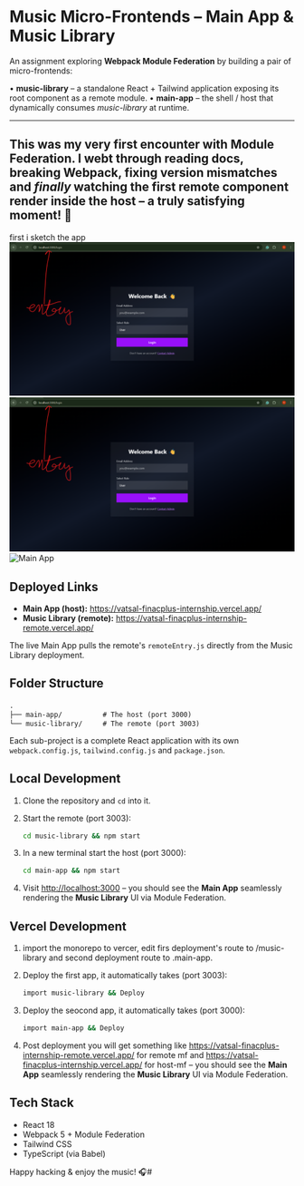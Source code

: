 # Music Micro-Frontends – Main App & Music Library

An assignment exploring **Webpack Module Federation** by building a pair of micro-frontends:

• **music-library** – a standalone React + Tailwind application exposing its root component as a remote module.
• **main-app** – the shell / host that dynamically consumes _music-library_ at runtime.

----
This was my very first encounter with Module Federation. I webt through reading docs, breaking Webpack, fixing version mismatches and _finally_ watching the first remote component render inside the host – a truly satisfying moment! 🎉
------

first i sketch the app 
![Admin Role UI](./ref/first.png)
![User Role UI](./ref/first.png)
![Main App](./ref/actual.png)


## Deployed Links

- **Main App (host):** <https://vatsal-finacplus-internship.vercel.app/>
- **Music Library (remote):** <https://vatsal-finacplus-internship-remote.vercel.app/>

The live Main App pulls the remote's `remoteEntry.js` directly from the Music Library deployment.

## Folder Structure

```text
.
├── main-app/          # The host (port 3000)
└── music-library/     # The remote (port 3003)
```

Each sub-project is a complete React application with its own `webpack.config.js`, `tailwind.config.js` and `package.json`.

## Local Development

1. Clone the repository and `cd` into it.

2. Start the remote (port 3003):
   ```bash
   cd music-library && npm start
   ```
3. In a new terminal start the host (port 3000):
   ```bash
   cd main-app && npm start
   ```
4. Visit <http://localhost:3000> – you should see the **Main App** seamlessly rendering the **Music Library** UI via Module Federation.


## Vercel Development

1. import the monorepo to vercer, edit firs deployment's route to /music-library and second deployment route to .main-app.

2. Deploy the first app, it automatically takes (port 3003):
   ```bash
   import music-library && Deploy
   ```
3. Deploy the seocond app, it automatically takes (port 3000):
   ```bash
   import main-app && Deploy
   ```
4. Post deployment you will get something like <https://vatsal-finacplus-internship-remote.vercel.app/> for remote mf and <https://vatsal-finacplus-internship.vercel.app/> for host-mf – you should see the **Main App** seamlessly rendering the **Music Library** UI via Module Federation.

## Tech Stack

- React 18
- Webpack 5 + Module Federation
- Tailwind CSS
- TypeScript (via Babel)


Happy hacking & enjoy the music! 🎧#
